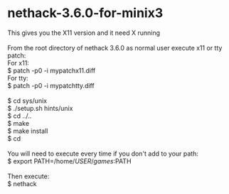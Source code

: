 # nethack-3.6.0-for-minix3
This gives you the X11 version and it need X running <br />
<br />
From the root directory of nethack 3.6.0 as normal user execute x11 or tty patch: <br />
For x11: <br />
$ patch -p0 -i mypatchx11.diff <br />
For tty: <br />
$ patch -p0 -i mypatchtty.diff <br />
<br />
$ cd sys/unix <br />
$ ./setup.sh hints/unix <br />
$ cd ../.. <br />
$ make <br />
$ make install <br />
$ cd <br />
<br />
You will need to execute every time if you don't add to your path: <br />
$ export PATH=/home/$USER/games:$PATH <br />
<br />
Then execute: <br />
$ nethack <br />
